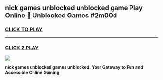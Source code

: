 
## nick games unblocked unblocked game Play Online 👋 Unblocked Games #2m00d
<h3>
<a href="https://premium.freeplayer.one?title=nick_games_unblocked&ref=21F">CLICK TO PLAY</a></h3>
<hr>

<h3>
<a href="https://premium.freeplayer.one?title=nick_games_unblocked&ref=21F">CLICK 2 PLAY</a>
  
</h3>

<a href="https://premium.freeplayer.one?title=nick_games_unblocked&ref=21F/"><img src="https://clearcache.store/games.png"></a>


**nick games unblocked games unblocked: Your Gateway to Fun and Accessible Online Gaming**
